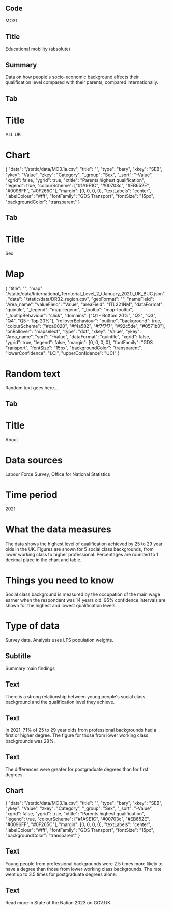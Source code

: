 ## Code
MO31

## Title
Educational mobility (absolute)

## Summary
Data on how people's socio-economic background affects their qualification level compared with their parents, compared internationally.

## Tab
# Title
ALL UK

# Chart
{ "data": "/static/data/MO3.1a.csv", "title": "", "type": "bary", "xkey": "SEB", "ykey": "Value", "zkey": "Category", "_group": "Sex", "_sort": "-Value", "xgrid": false, "ygrid": true, "xtitle": "Parents highest qualification", "legend": true, "colourScheme": ["#1A9E1C", "#00703c", "#EB652E", "#0096FF", "#0F265C"], "margin": [0, 0, 0, 0], "textLabels": "center", "labelColour": "#fff", "fontFamily": "GDS Transport", "fontSize": "15px", "backgroundColor": "transparent" }

## Tab
# Title
Sex

# Map
{ "title": "", "map": "/static/data/International_Territorial_Level_2_(January_2021)_UK_BUC.json", "data": "/static/data/DR32_region.csv", "geoFormat": "", "nameField": "Area_name", "valueField": "Value", "areaField": "ITL221NM", "dataFormat": "quintile", "_legend": "map-legend", "_tooltip": "map-tooltip", "_tooltipBehaviour": "click", "domains": ["Q1 - Bottom 20%", "Q2", "Q3", "Q4", "Q5 - Top 20%"], "rolloverBehaviour": "outline", "background": true, "colourScheme": ["#ca0020", "#f4a582", "#f7f7f7", "#92c5de", "#0571b0"], "onRollover": "mapselect", "type": "dot", "xkey": "Value", "ykey": "Area_name", "sort": "-Value", "dataFormat": "quintile", "xgrid": false, "ygrid": true, "legend": false, "margin": [0, 0, 0, 0], "fontFamily": "GDS Transport", "fontSize": "15px", "backgroundColor": "transparent", "lowerConfidence": "LCI", "upperConfidence": "UCI" }

# Random text
Random text goes here...

## Tab
# Title
About
# Data sources
Labour Force Survey, Office for National Statistics

# Time period
2021

# What the data measures
The data shows the highest level of qualification achieved by 25 to 29 year olds in the UK. Figures are shown for 5 social class backgrounds, from lower working class to higher professional. Percentages are rounded to 1 decimal place in the chart and table.

# Things you need to know
Social class background is measured by the occupation of the main wage earner when the respondent was 14 years old. 95% confidence intervals are shown for the highest and lowest qualification levels.

# Type of data
Survey data. Analysis uses LFS population weights.

## Subtitle
Summary main findings

## Text
There is a strong relationship between young people's social class background and the qualification level they achieve.

## Text
In 2021, 71% of 25 to 29 year olds from professional backgrounds had a first or higher degree. The figure for those from lower working class backgrounds was 28%.

## Text
The differences were greater for postgraduate degrees than for first degrees.

## Chart
{ "data": "/static/data/MO3.1a.csv", "title": "", "type": "bary", "xkey": "SEB", "ykey": "Value", "zkey": "Category", "_group": "Sex", "_sort": "-Value", "xgrid": false, "ygrid": true, "xtitle": "Parents highest qualification", "legend": true, "colourScheme": ["#1A9E1C", "#00703c", "#EB652E", "#0096FF", "#0F265C"], "margin": [0, 0, 0, 0], "textLabels": "center", "labelColour": "#fff", "fontFamily": "GDS Transport", "fontSize": "15px", "backgroundColor": "transparent" }


## Text
Young people from professional backgrounds were 2.5 times more likely to have a degree than those from lower working class backgrounds. The rate went up to 3.5 times for postgraduate degrees alone.

## Text
Read more in State of the Nation 2023 on GOV.UK.
